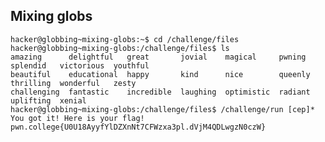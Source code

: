 ## Mixing globs
    hacker@globbing~mixing-globs:~$ cd /challenge/files
    hacker@globbing~mixing-globs:/challenge/files$ ls
    amazing      delightful   great       jovial    magical     pwning   splendid   victorious  youthful
    beautiful    educational  happy       kind      nice        queenly  thrilling  wonderful   zesty
    challenging  fantastic    incredible  laughing  optimistic  radiant  uplifting  xenial
    hacker@globbing~mixing-globs:/challenge/files$ /challenge/run [cep]*
    You got it! Here is your flag!
    pwn.college{U0U18AyyfYlDZXnNt7CFWzxa3pl.dVjM4QDLwgzN0czW}